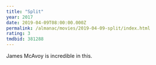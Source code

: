 ```yaml
---
title: "Split"
year: 2017
date: 2019-04-09T08:00:00.000Z
permalink: /almanac/movies/2019-04-09-split/index.html
rating: 3
tmdbid: 381288
---
```


James McAvoy is incredible in this.